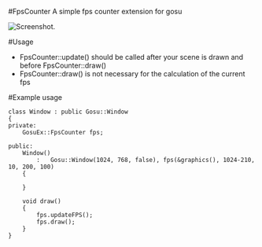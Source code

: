 #FpsCounter
A simple fps counter extension for gosu

![Screenshot.](http://bayimg.com/image/makemaacf.jpg)

#Usage
 * FpsCounter::update() should be called after your scene is drawn and before FpsCounter::draw()
 * FpsCounter::draw()  is not necessary for the calculation of the current fps
 
#Example usage
 
    class Window : public Gosu::Window
    {
    private:
        GosuEx::FpsCounter fps;
        
    public:
        Window()
            :	Gosu::Window(1024, 768, false), fps(&graphics(), 1024-210, 10, 200, 100)
        {
            
        }

        void draw()
        {
            fps.updateFPS();
            fps.draw();
        }
    }
